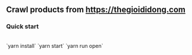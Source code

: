 ## Crawl products from https://thegioididong.com

### Quick start
<br>
`yarn install`
`yarn start`
`yarn run open`

